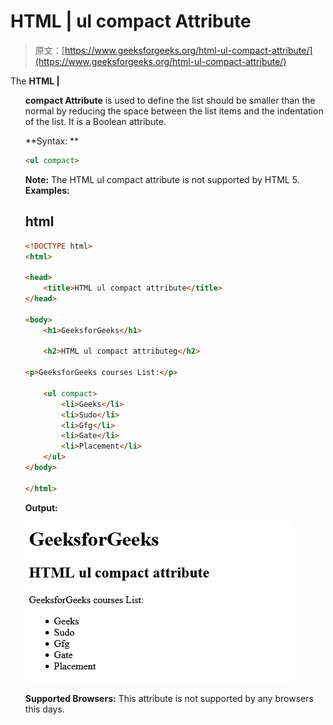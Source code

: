 # HTML | ul compact Attribute

> 原文：[https://www.geeksforgeeks.org/html-ul-compact-attribute/](https://www.geeksforgeeks.org/html-ul-compact-attribute/)

The **HTML | <ul> compact Attribute** is used to define the list should be smaller than the normal by reducing the space between the list items and the indentation of the list. It is a Boolean attribute.

**Syntax: **

```html
<ul compact> 
```

**Note:** The HTML ul compact attribute is not supported by HTML 5.
**Examples:** 

## html

```html
<!DOCTYPE html> 
<html> 

<head> 
    <title>HTML ul compact attribute</title> 
</head> 

<body> 
    <h1>GeeksforGeeks</h1> 

    <h2>HTML ul compact attributeg</h2> 

<p>GeeksforGeeks courses List:</p>

    <ul compact> 
        <li>Geeks</li> 
        <li>Sudo</li> 
        <li>Gfg</li> 
        <li>Gate</li> 
        <li>Placement</li> 
    </ul> 
</body> 

</html>                     
```

**Output:** 

![](img/b520034998cf3ddba5bf6b585da6b5f2.png)

**Supported Browsers:** This attribute is not supported by any browsers this days.
